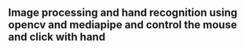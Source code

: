 ## Image processing and hand recognition using opencv and mediapipe and control the mouse and click with hand
